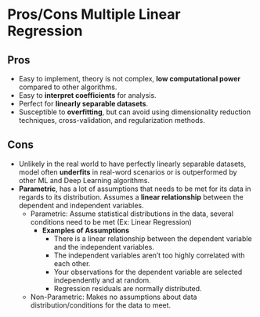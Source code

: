 # **Pros/Cons Multiple Linear Regression**

## Pros

- Easy to implement, theory is not complex, **low computational power** compared to other algorithms.
- Easy to **interpret coefficients** for analysis.
- Perfect for **linearly separable datasets**.
- Susceptible to **overfitting**, but can avoid using dimensionality reduction techniques, cross-validation, and regularization methods.

## Cons

- Unlikely in the real world to have perfectly linearly separable datasets, model often **underfits** in real-word scenarios or is outperformed by other ML and Deep Learning algorithms.
- **Parametric**, has a lot of assumptions that needs to be met for its data in regards to its distribution. Assumes a **linear relationship** between the dependent and independent variables.
    - Parametric: Assume statistical distributions in the data, several conditions need to be met (Ex: Linear Regression)
        - **Examples of Assumptions**
            - There is a linear relationship between the dependent variable and the independent variables.
            - The independent variables aren’t too highly correlated with each other.
            - Your observations for the dependent variable are selected independently and at random.
            - Regression residuals are normally distributed.
    - Non-Parametric: Makes no assumptions about data distribution/conditions for the data to meet.

